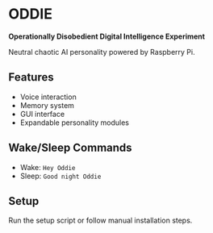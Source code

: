 # ODDIE

**Operationally Disobedient Digital Intelligence Experiment**

Neutral chaotic AI personality powered by Raspberry Pi.

## Features
- Voice interaction
- Memory system
- GUI interface
- Expandable personality modules

## Wake/Sleep Commands
- Wake: `Hey Oddie`
- Sleep: `Good night Oddie`

## Setup
Run the setup script or follow manual installation steps.
